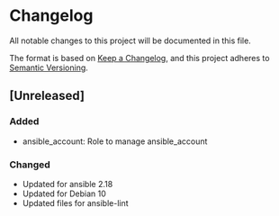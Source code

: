 # Changelog

All notable changes to this project will be documented in this file.

The format is based on [Keep a Changelog](https://keepachangelog.com/en/1.1.0/),
and this project adheres to [Semantic Versioning](https://semver.org/spec/v2.0.0.html).

## [Unreleased]

### Added

 - ansible_account: Role to manage ansible_account

### Changed

 - Updated for ansible 2.18
 - Updated for Debian 10
 - Updated files for ansible-lint

